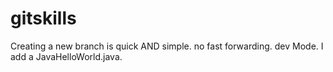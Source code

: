 # gitskills
Creating a new branch is quick AND simple.
no fast forwarding.
dev Mode.
I add a JavaHelloWorld.java.
